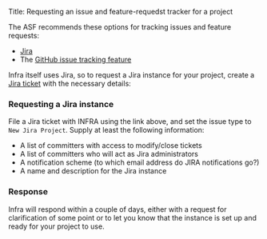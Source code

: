 Title: Requesting an issue and feature-requedst tracker for a project

The ASF recommends these options for tracking issues and feature requests:

* <a href="https://issues.apache.org/jira" target="_blank">Jira</a>
* The <a href="https://guides.github.com/features/issues/" target="_blank">GitHub issue tracking feature</a>
  
Infra itself uses Jira, so to request a Jira instance for your project, create a <a href="https://issues.apache.org/jira/browse/INFRA" target="_blank">Jira ticket</a> with the necessary details:

### Requesting a Jira instance ###

File a Jira ticket with INFRA using the link above, and set the issue type to `New Jira Project`. Supply at least the following information:

  - A list of committers with access to modify/close tickets
  - A list of committers who will act as Jira administrators
  - A notification scheme (to which email address do JIRA notifications go?)
  - A name and description for the Jira instance
  
### Response ###

Infra will respond within a couple of days, either with a request for clarification of some point or to let you know that the instance is set up and ready for your project to use.

